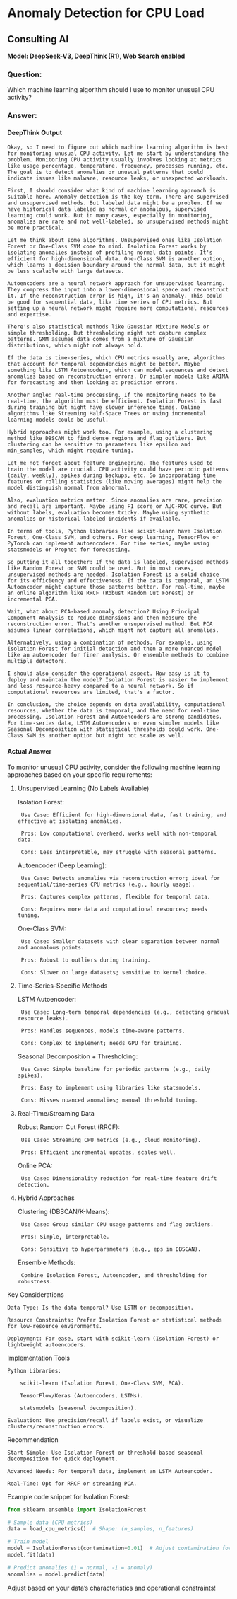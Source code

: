 # Anomaly Detection for CPU Load

## Consulting AI

**Model: DeepSeek-V3, DeepThink (R1), Web Search enabled**

### Question:
Which machine learning algorithm should I use to monitor unusual CPU activity?

### Answer:
#### DeepThink Output
```
Okay, so I need to figure out which machine learning algorithm is best for monitoring unusual CPU activity. Let me start by understanding the problem. Monitoring CPU activity usually involves looking at metrics like usage percentage, temperature, frequency, processes running, etc. The goal is to detect anomalies or unusual patterns that could indicate issues like malware, resource leaks, or unexpected workloads.

First, I should consider what kind of machine learning approach is suitable here. Anomaly detection is the key term. There are supervised and unsupervised methods. But labeled data might be a problem. If we have historical data labeled as normal or anomalous, supervised learning could work. But in many cases, especially in monitoring, anomalies are rare and not well-labeled, so unsupervised methods might be more practical.

Let me think about some algorithms. Unsupervised ones like Isolation Forest or One-Class SVM come to mind. Isolation Forest works by isolating anomalies instead of profiling normal data points. It's efficient for high-dimensional data. One-Class SVM is another option, which learns a decision boundary around the normal data, but it might be less scalable with large datasets.

Autoencoders are a neural network approach for unsupervised learning. They compress the input into a lower-dimensional space and reconstruct it. If the reconstruction error is high, it's an anomaly. This could be good for sequential data, like time series of CPU metrics. But setting up a neural network might require more computational resources and expertise.

There's also statistical methods like Gaussian Mixture Models or simple thresholding. But thresholding might not capture complex patterns. GMM assumes data comes from a mixture of Gaussian distributions, which might not always hold.

If the data is time-series, which CPU metrics usually are, algorithms that account for temporal dependencies might be better. Maybe something like LSTM Autoencoders, which can model sequences and detect anomalies based on reconstruction errors. Or simpler models like ARIMA for forecasting and then looking at prediction errors.

Another angle: real-time processing. If the monitoring needs to be real-time, the algorithm must be efficient. Isolation Forest is fast during training but might have slower inference times. Online algorithms like Streaming Half-Space Trees or using incremental learning models could be useful.

Hybrid approaches might work too. For example, using a clustering method like DBSCAN to find dense regions and flag outliers. But clustering can be sensitive to parameters like epsilon and min_samples, which might require tuning.

Let me not forget about feature engineering. The features used to train the model are crucial. CPU activity could have periodic patterns (daily, weekly), spikes during backups, etc. So incorporating time features or rolling statistics (like moving averages) might help the model distinguish normal from abnormal.

Also, evaluation metrics matter. Since anomalies are rare, precision and recall are important. Maybe using F1 score or AUC-ROC curve. But without labels, evaluation becomes tricky. Maybe using synthetic anomalies or historical labeled incidents if available.

In terms of tools, Python libraries like scikit-learn have Isolation Forest, One-Class SVM, and others. For deep learning, TensorFlow or PyTorch can implement autoencoders. For time series, maybe using statsmodels or Prophet for forecasting.

So putting it all together: If the data is labeled, supervised methods like Random Forest or SVM could be used. But in most cases, unsupervised methods are needed. Isolation Forest is a solid choice for its efficiency and effectiveness. If the data is temporal, an LSTM Autoencoder might capture those patterns better. For real-time, maybe an online algorithm like RRCF (Robust Random Cut Forest) or incremental PCA.

Wait, what about PCA-based anomaly detection? Using Principal Component Analysis to reduce dimensions and then measure the reconstruction error. That's another unsupervised method. But PCA assumes linear correlations, which might not capture all anomalies.

Alternatively, using a combination of methods. For example, using Isolation Forest for initial detection and then a more nuanced model like an autoencoder for finer analysis. Or ensemble methods to combine multiple detectors.

I should also consider the operational aspect. How easy is it to deploy and maintain the model? Isolation Forest is easier to implement and less resource-heavy compared to a neural network. So if computational resources are limited, that's a factor.

In conclusion, the choice depends on data availability, computational resources, whether the data is temporal, and the need for real-time processing. Isolation Forest and Autoencoders are strong candidates. For time-series data, LSTM Autoencoders or even simpler models like Seasonal Decomposition with statistical thresholds could work. One-Class SVM is another option but might not scale as well.
```
#### Actual Answer
To monitor unusual CPU activity, consider the following machine learning approaches based on your specific requirements:
1. Unsupervised Learning (No Labels Available)

    Isolation Forest:

        Use Case: Efficient for high-dimensional data, fast training, and effective at isolating anomalies.

        Pros: Low computational overhead, works well with non-temporal data.

        Cons: Less interpretable, may struggle with seasonal patterns.

    Autoencoder (Deep Learning):

        Use Case: Detects anomalies via reconstruction error; ideal for sequential/time-series CPU metrics (e.g., hourly usage).

        Pros: Captures complex patterns, flexible for temporal data.

        Cons: Requires more data and computational resources; needs tuning.

    One-Class SVM:

        Use Case: Smaller datasets with clear separation between normal and anomalous points.

        Pros: Robust to outliers during training.

        Cons: Slower on large datasets; sensitive to kernel choice.

2. Time-Series-Specific Methods

    LSTM Autoencoder:

        Use Case: Long-term temporal dependencies (e.g., detecting gradual resource leaks).

        Pros: Handles sequences, models time-aware patterns.

        Cons: Complex to implement; needs GPU for training.

    Seasonal Decomposition + Thresholding:

        Use Case: Simple baseline for periodic patterns (e.g., daily spikes).

        Pros: Easy to implement using libraries like statsmodels.

        Cons: Misses nuanced anomalies; manual threshold tuning.

3. Real-Time/Streaming Data

    Robust Random Cut Forest (RRCF):

        Use Case: Streaming CPU metrics (e.g., cloud monitoring).

        Pros: Efficient incremental updates, scales well.

    Online PCA:

        Use Case: Dimensionality reduction for real-time feature drift detection.

4. Hybrid Approaches

    Clustering (DBSCAN/K-Means):

        Use Case: Group similar CPU usage patterns and flag outliers.

        Pros: Simple, interpretable.

        Cons: Sensitive to hyperparameters (e.g., eps in DBSCAN).

    Ensemble Methods:

        Combine Isolation Forest, Autoencoder, and thresholding for robustness.

Key Considerations

    Data Type: Is the data temporal? Use LSTM or decomposition.

    Resource Constraints: Prefer Isolation Forest or statistical methods for low-resource environments.

    Deployment: For ease, start with scikit-learn (Isolation Forest) or lightweight autoencoders.

Implementation Tools

    Python Libraries:

        scikit-learn (Isolation Forest, One-Class SVM, PCA).

        TensorFlow/Keras (Autoencoders, LSTMs).

        statsmodels (seasonal decomposition).

    Evaluation: Use precision/recall if labels exist, or visualize clusters/reconstruction errors.

Recommendation

    Start Simple: Use Isolation Forest or threshold-based seasonal decomposition for quick deployment.

    Advanced Needs: For temporal data, implement an LSTM Autoencoder.

    Real-Time: Opt for RRCF or streaming PCA.

Example code snippet for Isolation Forest:

```python
from sklearn.ensemble import IsolationForest

# Sample data (CPU metrics)
data = load_cpu_metrics()  # Shape: (n_samples, n_features)

# Train model
model = IsolationForest(contamination=0.01)  # Adjust contamination for expected anomaly rate
model.fit(data)

# Predict anomalies (1 = normal, -1 = anomaly)
anomalies = model.predict(data)
```

Adjust based on your data’s characteristics and operational constraints!
